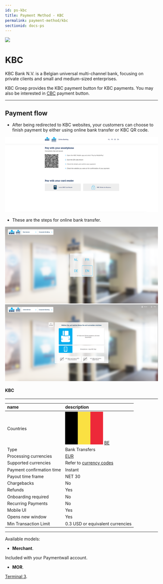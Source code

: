 ```yaml
---
id: ps-kbc
title: Payment Method - KBC
permalink: payment-method/kbc
sectionid: docs-ps
---
```


<div class="docs-ps-header">
    <div class="docs-ps-logo">
        <img src="https://api.paymentwall.com/images/ps_logos/pm_kbc.png">
    </div>
    <h1>KBC</h1>
</div>

<div class="docs-ps-body" markdown="1">

<div class="docs-ps-instructions" markdown="1">

KBC Bank N.V. is a Belgian universal multi-channel bank, focusing on private clients and small and medium-sized enterprises. 

KBC Groep provides the KBC payment button for KBC payments. You may also be interested in [CBC](/payment-method/cbc) payment button.

*** 

## Payment flow

* After being redirected to KBC websites, your customers can choose to finish payment by either using online bank transfer or KBC QR code.

<div class="docs-img">
    <img src="/textures/pic/payment-system/bank-transfer/kbc/kbc_select.png">
</div>

* These are the steps for online bank transfer.

<div class="docs-img">
    <img src="/textures/pic/payment-system/bank-transfer/kbc/kbc_select_country.png">
</div>
<div class="docs-img">
    <img src="/textures/pic/payment-system/bank-transfer/kbc/kbc_checkout.png">
</div>


</div>

<div class="docs-ps-attributes" markdown="1">
<div class="docs-ps-attributes-body" markdown="1">

#### KBC

***

|name|description|
|:--|:--|
|Countries| <img class="flags" src="/textures/pic/flags/europe/belgium.png"> [BE](https://en.wikipedia.org/wiki/Belgium)|
|Type|Bank Transfers|
|Processing currencies|[EUR](https://en.wikipedia.org/wiki/Euro)|
|Supported currencies| Refer to [currency codes](/reference/currencies)|
|Payment confirmation time|Instant|
|Payout time frame| NET 30|
|Chargebacks|No|
|Refunds|Yes|
|Onboarding required| No|
|Recurring Payments|No|
|Mobile UI|Yes|
|Opens new window|Yes|
|Min Transaction Limit|0.3 USD or equivalent currencies|

***

Available models:

* **Merchant**. 

Included with your Paymentwall account.

* **MOR**. 

[Terminal 3](https://www.terminal3.com/).

</div>
</div>

</div>